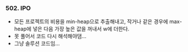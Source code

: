 ### 502. IPO
- 모든 프로젝트의 비용을 min-heap으로 추출해내고, 작거나 같은 경우에 max-heap에 넣은 다음 가장 높은 값을 꺼내서 w에 더한다.
- 못 풀어서 코드 다시 해석해야댐...
- 그냥 솔루션 코드임...